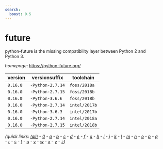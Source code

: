 ```yaml
---
search:
  boost: 0.5
---
```

# future

python-future is the missing compatibility layer between Python 2 and Python 3.

*homepage*: <https://python-future.org/>

version | versionsuffix | toolchain
--------|---------------|----------
``0.16.0`` | ``-Python-2.7.14`` | ``foss/2018a``
``0.16.0`` | ``-Python-2.7.15`` | ``foss/2018b``
``0.16.0`` | ``-Python-3.6.6`` | ``foss/2018b``
``0.16.0`` | ``-Python-2.7.14`` | ``intel/2017b``
``0.16.0`` | ``-Python-3.6.3`` | ``intel/2017b``
``0.16.0`` | ``-Python-2.7.14`` | ``intel/2018a``
``0.16.0`` | ``-Python-2.7.15`` | ``intel/2018b``


*(quick links: [(all)](../index.md) - [0](../0/index.md) - [a](../a/index.md) - [b](../b/index.md) - [c](../c/index.md) - [d](../d/index.md) - [e](../e/index.md) - [f](../f/index.md) - [g](../g/index.md) - [h](../h/index.md) - [i](../i/index.md) - [j](../j/index.md) - [k](../k/index.md) - [l](../l/index.md) - [m](../m/index.md) - [n](../n/index.md) - [o](../o/index.md) - [p](../p/index.md) - [q](../q/index.md) - [r](../r/index.md) - [s](../s/index.md) - [t](../t/index.md) - [u](../u/index.md) - [v](../v/index.md) - [w](../w/index.md) - [x](../x/index.md) - [y](../y/index.md) - [z](../z/index.md))*

